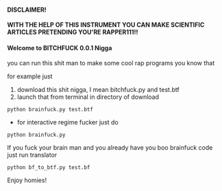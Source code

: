 #### DISCLAIMER! ####
**WITH THE HELP OF THIS INSTRUMENT YOU CAN MAKE SCIENTIFIC ARTICLES PRETENDING YOU'RE RAPPER111!!**

####  Welcome to BITCHFUCK 0.0.1 Nigga
you can run this shit man to make some cool rap programs you know that

for example just 
1. download this shit nigga, I mean bitchfuck.py and test.btf
2. launch that from terminal in directory of download 
```
python brainfuck.py test.btf
```
 - for interactive regime fucker just do
```
python brainfuck.py
```
If you fuck your brain man and you already have you boo brainfuck code just run translator
```
python bf_to_btf.py test.bf
```

Enjoy homies!